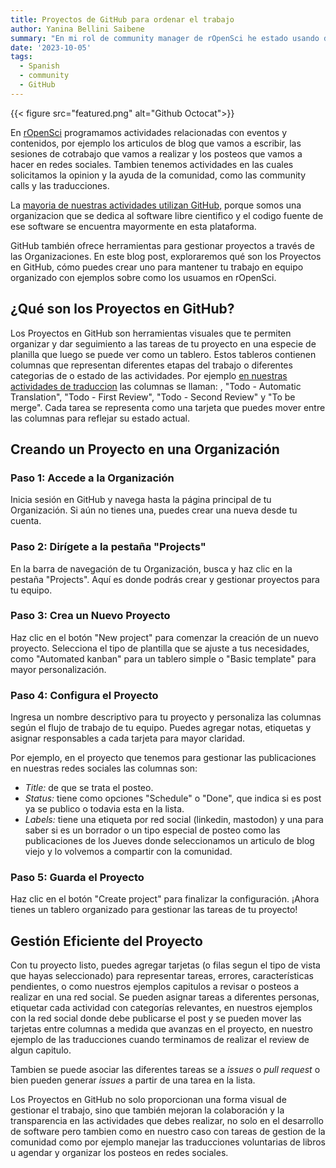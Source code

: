 ```yaml
---
title: Proyectos de GitHub para ordenar el trabajo
author: Yanina Bellini Saibene
summary: "En mi rol de community manager de rOpenSci he estado usando diferentes caracteristicas de GitHub para realizar mi trabajo.  En esta serie de blog post les voy a compartir que uso y como para poder gestionar mis comunidades"
date: '2023-10-05'
tags:
  - Spanish
  - community
  - GitHub
---
```



{{< figure src="featured.png" alt="Github Octocat">}}


En [rOpenSci](https://ropensci.org) programamos actividades relacionadas con eventos y contenidos, por ejemplo los articulos de blog que vamos a escribir, las sesiones de cotrabajo que vamos a realizar y los posteos que vamos a hacer en redes sociales. Tambien tenemos actividades en las cuales solicitamos la opinion y la ayuda de la comunidad, como las community calls y las traducciones.  

La [mayoria de nuestras actividades utilizan GitHub](https://github.com/ropensci), porque somos una organizacion que se dedica al software libre cientifico y el codigo fuente de ese software se encuentra mayormente en esta plataforma.  

GitHub también ofrece herramientas para gestionar proyectos a través de las Organizaciones. En este blog post, exploraremos qué son los Proyectos en GitHub, cómo puedes crear uno para mantener tu trabajo en equipo organizado con ejemplos sobre como los usuamos en rOpenSci.

## ¿Qué son los Proyectos en GitHub?

Los Proyectos en GitHub son herramientas visuales que te permiten organizar y dar seguimiento a las tareas de tu proyecto en una especie de planilla que luego se puede ver como un tablero. Estos tableros contienen columnas que representan diferentes etapas del trabajo o diferentes categorias de o estado de las actividades.  Por ejemplo [en nuestras actividades de traduccion](https://github.com/orgs/ropensci/projects/7) las columnas se llaman: , "Todo - Automatic Translation", "Todo - First Review", "Todo - Second Review" y "To be merge". Cada tarea se representa como una tarjeta que puedes mover entre las columnas para reflejar su estado actual.

## Creando un Proyecto en una Organización

### Paso 1: Accede a la Organización

Inicia sesión en GitHub y navega hasta la página principal de tu Organización. Si aún no tienes una, puedes crear una nueva desde tu cuenta.

### Paso 2: Dirígete a la pestaña "Projects"

En la barra de navegación de tu Organización, busca y haz clic en la pestaña "Projects". Aquí es donde podrás crear y gestionar proyectos para tu equipo.

### Paso 3: Crea un Nuevo Proyecto

Haz clic en el botón "New project" para comenzar la creación de un nuevo proyecto. Selecciona el tipo de plantilla que se ajuste a tus necesidades, como "Automated kanban" para un tablero simple o "Basic template" para mayor personalización.

### Paso 4: Configura el Proyecto

Ingresa un nombre descriptivo para tu proyecto y personaliza las columnas según el flujo de trabajo de tu equipo. Puedes agregar notas, etiquetas y asignar responsables a cada tarjeta para mayor claridad.

Por ejemplo, en el proyecto que tenemos para gestionar las publicaciones en nuestras redes sociales las columnas son: 

* _Title:_ de que se trata el posteo.
* _Status:_ tiene como opciones "Schedule" o "Done", que indica si es post ya se publico o todavia esta en la lista.
* _Labels:_ tiene una etiqueta por red social (linkedin, mastodon) y una para saber si es un borrador o un tipo especial de posteo como las publicaciones de los Jueves donde seleccionamos un articulo de blog viejo y lo volvemos a compartir con la comunidad.

### Paso 5: Guarda el Proyecto

Haz clic en el botón "Create project" para finalizar la configuración. ¡Ahora tienes un tablero organizado para gestionar las tareas de tu proyecto!

## Gestión Eficiente del Proyecto

Con tu proyecto listo, puedes agregar tarjetas (o filas segun el tipo de vista que hayas seleccionado) para representar tareas, errores, características pendientes, o como nuestros ejemplos capitulos a revisar o posteos a realizar en una red social. Se pueden asignar tareas a diferentes personas, etiquetar cada actividad con categorías relevantes, en nuestros ejemplos con la red social donde debe publicarse el post y se pueden mover las tarjetas entre columnas a medida que avanzas en el proyecto, en nuestro ejemplo de las traducciones cuando terminamos de realizar el review de algun capitulo.

Tambien se puede asociar las diferentes tareas se a _issues_ o _pull request_ o bien pueden generar _issues_ a partir de una tarea en la lista.

Los Proyectos en GitHub no solo proporcionan una forma visual de gestionar el trabajo, sino que también mejoran la colaboración y la transparencia en las actividades que debes realizar, no solo en el desarrollo de software pero tambien como en nuestro caso con tareas de gestion de la comunidad como por ejemplo manejar las traducciones voluntarias de libros u agendar y organizar los posteos en redes sociales.

